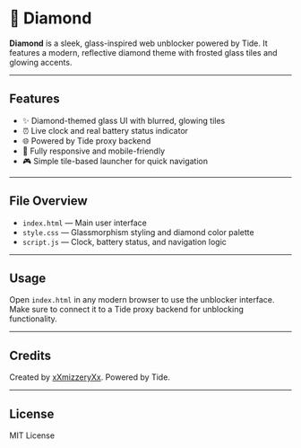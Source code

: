 # 💎 Diamond

**Diamond** is a sleek, glass-inspired web unblocker powered by Tide. It features a modern, reflective diamond theme with frosted glass tiles and glowing accents.

---

## Features

- ✨ Diamond-themed glass UI with blurred, glowing tiles  
- ⏰ Live clock and real battery status indicator  
- 🌐 Powered by Tide proxy backend  
- 📱 Fully responsive and mobile-friendly  
- 🎮 Simple tile-based launcher for quick navigation

---

## File Overview

- `index.html` — Main user interface  
- `style.css` — Glassmorphism styling and diamond color palette  
- `script.js` — Clock, battery status, and navigation logic

---

## Usage

Open `index.html` in any modern browser to use the unblocker interface. Make sure to connect it to a Tide proxy backend for unblocking functionality.

---

## Credits

Created by [xXmizzeryXx](https://github.com/xXmizzeryXx/). Powered by Tide.

---

## License

MIT License
